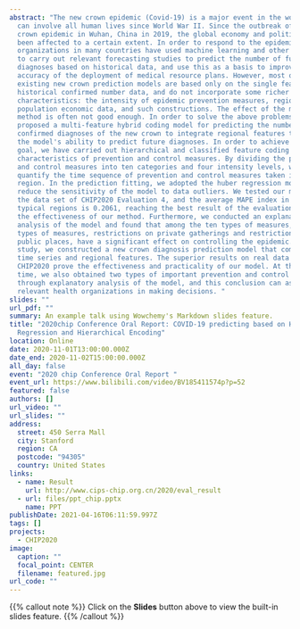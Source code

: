 ```yaml
---
abstract: "The new crown epidemic (Covid-19) is a major event in the world that
  can involve all human lives since World War II. Since the outbreak of the new
  crown epidemic in Wuhan, China in 2019, the global economy and politics have
  been affected to a certain extent. In order to respond to the epidemic, health
  organizations in many countries have used machine learning and other methods
  to carry out relevant forecasting studies to predict the number of future
  diagnoses based on historical data, and use this as a basis to improve the
  accuracy of the deployment of medical resource plans. However, most of the
  existing new crown prediction models are based only on the single feature of
  historical confirmed number data, and do not incorporate some richer regional
  characteristics: the intensity of epidemic prevention measures, regional
  population economic data, and such constructions. The effect of the model
  method is often not good enough. In order to solve the above problems, we
  proposed a multi-feature hybrid coding model for predicting the number of
  confirmed diagnoses of the new crown to integrate regional features to improve
  the model's ability to predict future diagnoses. In order to achieve this
  goal, we have carried out hierarchical and classified feature coding on the
  characteristics of prevention and control measures. By dividing the prevention
  and control measures into ten categories and four intensity levels, we can
  quantify the time sequence of prevention and control measures taken in each
  region. In the prediction fitting, we adopted the huber regression model to
  reduce the sensitivity of the model to data outliers. We tested our method on
  the data set of CHIP2020 Evaluation 4, and the average MAPE index in three
  typical regions is 0.2061, reaching the best result of the evaluation, showing
  the effectiveness of our method. Furthermore, we conducted an explanatory
  analysis of the model and found that among the ten types of measures, two
  types of measures, restrictions on private gatherings and restrictions on
  public places, have a significant effect on controlling the epidemic. In this
  study, we constructed a new crown diagnosis prediction model that combines
  time series and regional features. The superior results on real data from
  CHIP2020 prove the effectiveness and practicality of our model. At the same
  time, we also obtained two types of important prevention and control measures
  through explanatory analysis of the model, and this conclusion can assist
  relevant health organizations in making decisions. "
slides: ""
url_pdf: ""
summary: An example talk using Wowchemy's Markdown slides feature.
title: "2020chip Conference Oral Report: COVID-19 predicting based on Huber
  Regression and Hierarchical Encoding"
location: Online
date: 2020-11-01T13:00:00.000Z
date_end: 2020-11-02T15:00:00.000Z
all_day: false
event: "2020 chip Conference Oral Report "
event_url: https://www.bilibili.com/video/BV185411574p?p=52
featured: false
authors: []
url_video: ""
url_slides: ""
address:
  street: 450 Serra Mall
  city: Stanford
  region: CA
  postcode: "94305"
  country: United States
links:
  - name: Result
    url: http://www.cips-chip.org.cn/2020/eval_result
  - url: files/ppt_chip.pptx
    name: PPT
publishDate: 2021-04-16T06:11:59.997Z
tags: []
projects:
  - CHIP2020
image:
  caption: ""
  focal_point: CENTER
  filename: featured.jpg
url_code: ""
---
```

{{% callout note %}}
Click on the **Slides** button above to view the built-in slides feature.
{{% /callout %}}